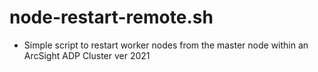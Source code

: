 # node-restart-remote.sh

* Simple script to restart worker nodes from the master node within an ArcSight ADP Cluster ver 2021
